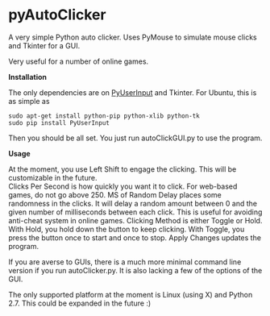 pyAutoClicker
==================

A very simple Python auto clicker. 
Uses PyMouse to simulate mouse clicks and Tkinter for a GUI.

Very useful for a number of online games.

**Installation**

The only dependencies are on [PyUserInput](https://github.com/SavinaRoja/PyUserInput) and Tkinter. For Ubuntu, this is as simple as 

    sudo apt-get install python-pip python-xlib python-tk  
    sudo pip install PyUserInput

Then you should be all set. You just run autoClickGUI.py to use the program.

**Usage**

At the moment, you use Left Shift to engage the clicking. This will be customizable in the future.  
Clicks Per Second is how quickly you want it to click. For web-based games, do not go above 250.
MS of Random Delay places some randomness in the clicks. It will delay a random amount between 0 and the given number of milliseconds between each click. This is useful for avoiding anti-cheat system in online games.
Clicking Method is either Toggle or Hold. With Hold, you hold down the button to keep clicking. With Toggle, you press the button once to start and once to stop.
Apply Changes updates the program.


If you are averse to GUIs, there is a much more minimal command line version
if you run autoClicker.py. It is also lacking a few of the options of the GUI.

The only supported platform at the moment is Linux (using X) and Python 2.7.
This could be expanded in the future :)
